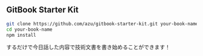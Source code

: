 ## GitBook Starter Kit

```sh
git clone https://github.com/azu/gitbook-starter-kit.git your-book-name
cd your-book-name
npm install
```

するだけで今日話した内容で技術文書を書き始めることができます！
